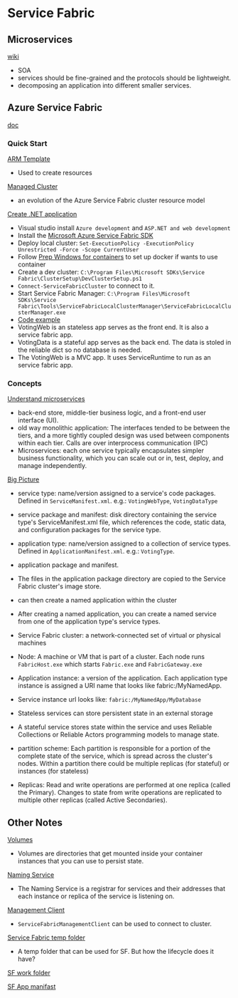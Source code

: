 # Service Fabric

## Microservices

[wiki](https://en.wikipedia.org/wiki/Microservices)

- SOA
- services should be fine-grained and the protocols should be lightweight.
- decomposing an application into different smaller services.

## Azure Service Fabric

[doc](https://docs.microsoft.com/en-us/azure/service-fabric/service-fabric-overview)

### Quick Start

[ARM Template](https://docs.microsoft.com/en-us/azure/service-fabric/quickstart-cluster-template)

- Used to create resources

[Managed Cluster](https://docs.microsoft.com/en-us/azure/service-fabric/quickstart-managed-cluster-template)

- an evolution of the Azure Service Fabric cluster resource model

[Create .NET application](https://docs.microsoft.com/en-us/azure/service-fabric/service-fabric-quickstart-dotnet)

- Visual studio install `Azure development` and `ASP.NET and web development`
- Install the [Microsoft Azure Service Fabric SDK](https://www.microsoft.com/web/handlers/webpi.ashx?command=getinstallerredirect&appid=MicrosoftAzure-ServiceFabric-CoreSDK)
- Deploy local cluster: `Set-ExecutionPolicy -ExecutionPolicy Unrestricted -Force -Scope CurrentUser`
- Follow [Prep Windows for containers](https://docs.microsoft.com/en-us/virtualization/windowscontainers/quick-start/set-up-environment?tabs=Windows-10) to set up docker if wants to use container
- Create a dev cluster: `C:\Program Files\Microsoft SDKs\Service Fabric\ClusterSetup\DevClusterSetup.ps1`
- `Connect-ServiceFabricCluster` to connect to it.
- Start Service Fabric Manager: `C:\Program Files\Microsoft SDKs\Service Fabric\Tools\ServiceFabricLocalClusterManager\ServiceFabricLocalClusterManager.exe`
- [Code example](https://github.com/Azure-Samples/service-fabric-dotnet-quickstart)
- VotingWeb is an stateless app serves as the front end. It is also a service fabric app.
- VotingData is a stateful app serves as the back end. The data is stoled in the reliable dict so no database is needed.
- The VotingWeb is a MVC app. It uses ServiceRuntime to run as an service fabric app.

### Concepts

[Understand microservices](https://docs.microsoft.com/en-us/azure/service-fabric/service-fabric-overview-microservices)

- back-end store, middle-tier business logic, and a front-end user interface (UI).
- old way monolithic application: The interfaces tended to be between the tiers, and a more tightly coupled design was used between components within each tier. Calls are over interprocess communication (IPC)
- Microservices: each one service typically encapsulates simpler business functionality, which you can scale out or in, test, deploy, and manage independently.

[Big Picture](https://docs.microsoft.com/en-us/azure/service-fabric/service-fabric-content-roadmap)

- service type: name/version assigned to a service's code packages. Defined in `ServiceManifest.xml`. e.g.: `VotingWebType`, `VotingDataType`
- service package and manifest: disk directory containing the service type's ServiceManifest.xml file, which references the code, static data, and configuration packages for the service type.
- application type: name/version assigned to a collection of service types. Defined in `ApplicationManifest.xml`. e.g.: `VotingType`.
- application package and manifest.
- The files in the application package directory are copied to the Service Fabric cluster's image store.
- can then create a named application within the cluster
- After creating a named application, you can create a named service from one of the application type's service types.

- Service Fabric cluster: a network-connected set of virtual or physical machines
- Node: A machine or VM that is part of a cluster. Each node runs `FabricHost.exe` which starts `Fabric.exe` and `FabricGateway.exe`
- Application instance: a version of the application. Each application type instance is assigned a URI name that looks like fabric:/MyNamedApp.
- Service instance url looks like: `fabric:/MyNamedApp/MyDatabase`
- Stateless services can store persistent state in an external storage
- A stateful service stores state within the service and uses Reliable Collections or Reliable Actors programming models to manage state.
- partition scheme: Each partition is responsible for a portion of the complete state of the service, which is spread across the cluster's nodes. Within a partition there could be multiple replicas (for stateful) or instances (for stateless)
- Replicas: Read and write operations are performed at one replica (called the Primary). Changes to state from write operations are replicated to multiple other replicas (called Active Secondaries).

## Other Notes

[Volumes](https://docs.microsoft.com/en-us/azure/service-fabric-mesh/service-fabric-mesh-storing-state#volumes)

- Volumes are directories that get mounted inside your container instances that you can use to persist state.

[Naming Service](https://docs.microsoft.com/en-us/azure/service-fabric/service-fabric-reliable-services-communication)

- The Naming Service is a registrar for services and their addresses that each instance or replica of the service is listening on.

[Management Client](https://docs.microsoft.com/en-us/python/api/azure-mgmt-servicefabric/azure.mgmt.servicefabric.ServiceFabricManagementClient?view=azure-python)

- `ServiceFabricManagementClient` can be used to connect to cluster.

[Service Fabric temp folder](https://docs.microsoft.com/en-us/dotnet/api/system.fabric.codepackageactivationcontext.tempdirectory?view=azure-dotnet)

- A temp folder that can be used for SF. But how the lifecycle does it have?

[SF work folder](https://social.msdn.microsoft.com/Forums/sqlserver/en-US/3d7b0d30-b084-4253-9a3e-49f9f1b9c1b2/how-do-i-get-files-into-the-work-directory-of-a-stateless-service?forum=AzureServiceFabric)

[SF App manifast](https://docs.microsoft.com/en-us/azure/service-fabric/service-fabric-application-and-service-manifests)
